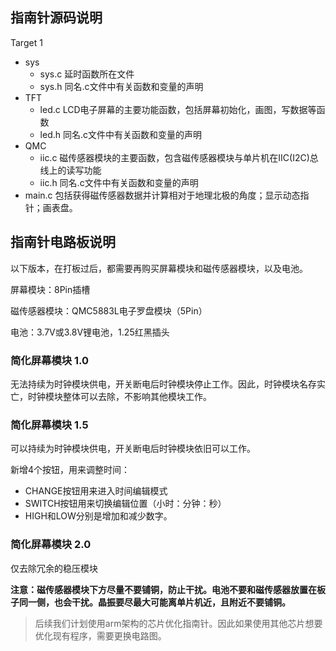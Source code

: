 ## 指南针源码说明
Target 1
- sys
  - sys.c 延时函数所在文件
  - sys.h 同名.c文件中有关函数和变量的声明
- TFT
  - led.c LCD电子屏幕的主要功能函数，包括屏幕初始化，画图，写数据等函数
  - led.h 同名.c文件中有关函数和变量的声明
- QMC
  - iic.c 磁传感器模块的主要函数，包含磁传感器模块与单片机在IIC(I2C)总线上的读写功能
  - iic.h 同名.c文件中有关函数和变量的声明
- main.c 包括获得磁传感器数据并计算相对于地理北极的角度；显示动态指针；画表盘。


## 指南针电路板说明
以下版本，在打板过后，都需要再购买屏幕模块和磁传感器模块，以及电池。

屏幕模块：8Pin插槽

磁传感器模块：QMC5883L电子罗盘模块（5Pin）

电池：3.7V或3.8V锂电池，1.25红黑插头

 ### 简化屏幕模块 1.0
 无法持续为时钟模块供电，开关断电后时钟模块停止工作。因此，时钟模块名存实亡，时钟模块整体可以去除，不影响其他模块工作。
 
 ### 简化屏幕模块 1.5
 可以持续为时钟模块供电，开关断电后时钟模块依旧可以工作。
 
 新增4个按钮，用来调整时间：
 
 - CHANGE按钮用来进入时间编辑模式
 - SWITCH按钮用来切换编辑位置（小时：分钟：秒）
 - HIGH和LOW分别是增加和减少数字。
 
 ### 简化屏幕模块 2.0
 仅去除冗余的稳压模块

**注意：磁传感器模块下方尽量不要铺铜，防止干扰。电池不要和磁传感器放置在板子同一侧，也会干扰。晶振要尽最大可能离单片机近，且附近不要铺铜。**

 > 后续我们计划使用arm架构的芯片优化指南针。因此如果使用其他芯片想要优化现有程序，需要更换电路图。
